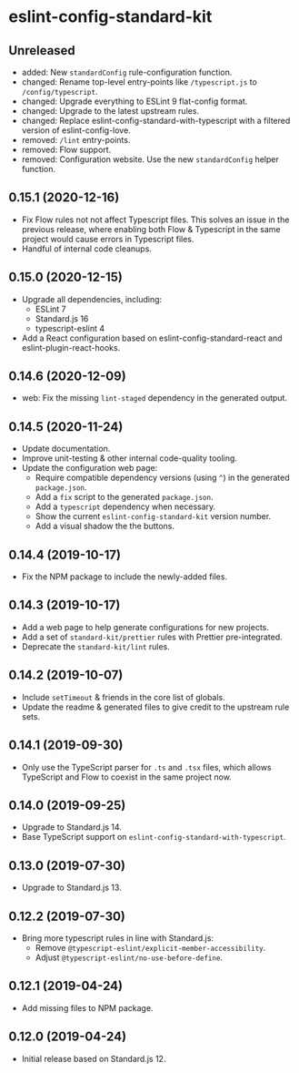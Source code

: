 # eslint-config-standard-kit

## Unreleased

- added: New `standardConfig` rule-configuration function.
- changed: Rename top-level entry-points like `/typescript.js` to `/config/typescript`.
- changed: Upgrade everything to ESLint 9 flat-config format.
- changed: Upgrade to the latest upstream rules.
- changed: Replace eslint-config-standard-with-typescript with a filtered version of eslint-config-love.
- removed: `/lint` entry-points.
- removed: Flow support.
- removed: Configuration website. Use the new `standardConfig` helper function.

## 0.15.1 (2020-12-16)

- Fix Flow rules not not affect Typescript files. This solves an issue in the previous release, where enabling both Flow & Typescript in the same project would cause errors in Typescript files.
- Handful of internal code cleanups.

## 0.15.0 (2020-12-15)

- Upgrade all dependencies, including:
  - ESLint 7
  - Standard.js 16
  - typescript-eslint 4
- Add a React configuration based on eslint-config-standard-react and eslint-plugin-react-hooks.

## 0.14.6 (2020-12-09)

- web: Fix the missing `lint-staged` dependency in the generated output.

## 0.14.5 (2020-11-24)

- Update documentation.
- Improve unit-testing & other internal code-quality tooling.
- Update the configuration web page:
  - Require compatible dependency versions (using `^`) in the generated `package.json`.
  - Add a `fix` script to the generated `package.json`.
  - Add a `typescript` dependency when necessary.
  - Show the current `eslint-config-standard-kit` version number.
  - Add a visual shadow the the buttons.

## 0.14.4 (2019-10-17)

- Fix the NPM package to include the newly-added files.

## 0.14.3 (2019-10-17)

- Add a web page to help generate configurations for new projects.
- Add a set of `standard-kit/prettier` rules with Prettier pre-integrated.
- Deprecate the `standard-kit/lint` rules.

## 0.14.2 (2019-10-07)

- Include `setTimeout` & friends in the core list of globals.
- Update the readme & generated files to give credit to the upstream rule sets.

## 0.14.1 (2019-09-30)

- Only use the TypeScript parser for `.ts` and `.tsx` files, which allows TypeScript and Flow to coexist in the same project now.

## 0.14.0 (2019-09-25)

- Upgrade to Standard.js 14.
- Base TypeScript support on `eslint-config-standard-with-typescript`.

## 0.13.0 (2019-07-30)

- Upgrade to Standard.js 13.

## 0.12.2 (2019-07-30)

- Bring more typescript rules in line with Standard.js:
  - Remove `@typescript-eslint/explicit-member-accessibility`.
  - Adjust `@typescript-eslint/no-use-before-define`.

## 0.12.1 (2019-04-24)

- Add missing files to NPM package.

## 0.12.0 (2019-04-24)

- Initial release based on Standard.js 12.
